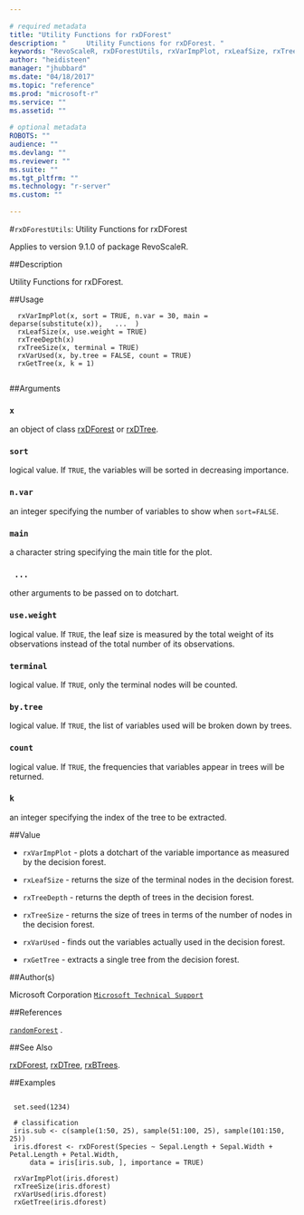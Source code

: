 ```yaml
--- 
 
# required metadata 
title: "Utility Functions for rxDForest" 
description: "     Utility Functions for rxDForest. " 
keywords: "RevoScaleR, rxDForestUtils, rxVarImpPlot, rxLeafSize, rxTreeDepth, rxTreeSize, rxVarUsed, rxGetTree, models, tree, classif, regression, classification" 
author: "heidisteen" 
manager: "jhubbard" 
ms.date: "04/18/2017" 
ms.topic: "reference" 
ms.prod: "microsoft-r" 
ms.service: "" 
ms.assetid: "" 
 
# optional metadata 
ROBOTS: "" 
audience: "" 
ms.devlang: "" 
ms.reviewer: "" 
ms.suite: "" 
ms.tgt_pltfrm: "" 
ms.technology: "r-server" 
ms.custom: "" 
 
--- 
```

 
 
 
 
 
 
 
 
 #`rxDForestUtils`: Utility Functions for rxDForest

 Applies to version 9.1.0 of package RevoScaleR.
 
 
 ##Description
 
Utility Functions for rxDForest.
 
 
 ##Usage

```   
  rxVarImpPlot(x, sort = TRUE, n.var = 30, main = deparse(substitute(x)),   ...  )
  rxLeafSize(x, use.weight = TRUE)
  rxTreeDepth(x)
  rxTreeSize(x, terminal = TRUE)
  rxVarUsed(x, by.tree = FALSE, count = TRUE)
  rxGetTree(x, k = 1)	   
 
```
 
 ##Arguments

   
    
 ### `x`
  an object of class [rxDForest](rxDForest.md) or [rxDTree](rxDTree.md). 
  
  
    
 ### `sort`
  logical value. If `TRUE`, the variables will be sorted in decreasing importance. 
  
    
 ### `n.var`
  an integer specifying the number of variables to show when `sort=FALSE`. 
  
    
 ### `main`
  a character string specifying the main title for the plot. 
  
    
 ### ` ...`
  other arguments to be passed on to dotchart. 
  
  
    
 ### `use.weight`
  logical value. If `TRUE`, the leaf size is measured by the total weight of its observations  instead of the total number of its observations. 
  
  
    
 ### `terminal`
  logical value. If `TRUE`, only the terminal nodes will be counted. 
  
  
    
 ### `by.tree`
  logical value. If `TRUE`, the list of variables used will be broken down by trees. 
  
    
 ### `count`
  logical value. If `TRUE`, the frequencies that variables appear in trees will be returned. 
  
  
    
 ### `k`
  an integer specifying the index of the tree to be extracted. 
  
 
 
 ##Value
 


* `rxVarImpPlot` -  plots a dotchart of the variable importance as measured by the decision forest.


* `rxLeafSize` -  returns the size of the terminal nodes in the decision forest.


* `rxTreeDepth` -  returns the depth of trees in the decision forest.


* `rxTreeSize` -  returns the size of trees in terms of the number of nodes in the decision forest.


* `rxVarUsed` -  finds out the variables actually used in the decision forest.


* `rxGetTree` -  extracts a single tree from the decision forest.



 
 ##Author(s)
 
Microsoft Corporation [`Microsoft Technical Support`](https://go.microsoft.com/fwlink/?LinkID=698556&clcid=0x409)

 
 
 ##References
 
[`randomForest`](http://cran.r-project.org/web/packages/randomForest/index.html)
.
 
 
 ##See Also
 
[rxDForest](rxDForest.md), [rxDTree](rxDTree.md), [rxBTrees](rxBTrees.md).
   
 ##Examples

 ```
   
  set.seed(1234)
  
  # classification
  iris.sub <- c(sample(1:50, 25), sample(51:100, 25), sample(101:150, 25))
  iris.dforest <- rxDForest(Species ~ Sepal.Length + Sepal.Width + Petal.Length + Petal.Width, 
      data = iris[iris.sub, ], importance = TRUE)
      
  rxVarImpPlot(iris.dforest)
  rxTreeSize(iris.dforest)
  rxVarUsed(iris.dforest)
  rxGetTree(iris.dforest)
 
```
 
 
 
 
 
 
